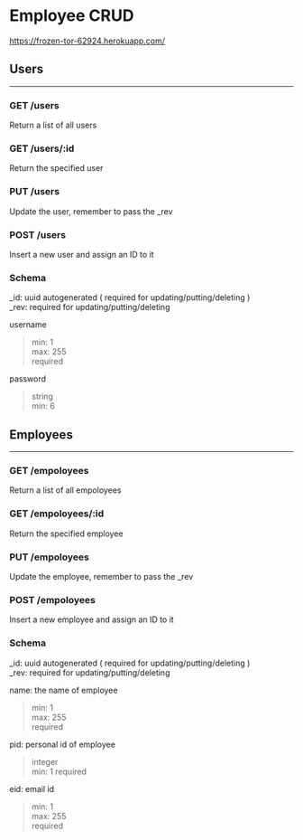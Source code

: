# Employee CRUD
https://frozen-tor-62924.herokuapp.com/



## Users  
---

### GET /users
Return a list of all users 

### GET /users/:id
Return the specified user

### PUT /users
Update the user, remember to pass the _rev

### POST /users
Insert a new user and assign an ID to it

### Schema
  _id: uuid autogenerated ( required for updating/putting/deleting )  
  _rev: required for updating/putting/deleting
  
  username    
  > min: 1  
  > max: 255  
  > required  

  password  
  > string  
  > min: 6

## Employees
---

### GET /empoloyees
Return a list of all empoloyees 

### GET /empoloyees/:id
Return the specified employee

### PUT /empoloyees
Update the employee, remember to pass the _rev

### POST /empoloyees
Insert a new employee and assign an ID to it

### Schema
  _id: uuid autogenerated ( required for updating/putting/deleting )  
  _rev: required for updating/putting/deleting
  
  name: the name of employee    
  > min: 1  
  > max: 255  
  > required  

  pid: personal id of employee  
  > integer  
  > min: 1
  > required  

  eid: email id
  > min: 1  
  > max: 255  
  > required
